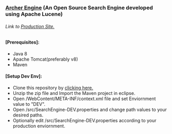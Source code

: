 
### [Archer Engine](https://archer-engine.herokuapp.com/) (An Open Source Search Engine developed using Apache Lucene)

###### Link to  [Production Site.](https://archer-engine.herokuapp.com/)

#### [Prerequisites]:
- Java 8
- Apache Tomcat(preferably v8)
- Maven

#### [Setup Dev Env]: 
- Clone this repository by [clicking here.](https://github.com/DhawalRank/SearchEngine/archive/master.zip)
- Unzip the zip file and Import the Maven project in eclipse.
- Open /WebContent/META-INF/context.xml file and set Enviornment value to "DEV".
- Open /src/SearchEngine-DEV.properties and change path values to your desired paths. 
- Optionally edit /src/SearchEngine-DEV.properties according to your production enviornment.

